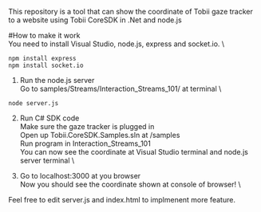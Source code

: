 This repository is a tool that can show the coordinate of Tobii gaze tracker to a website using Tobii CoreSDK in .Net and node.js

#How to make it work \
You need to install Visual Studio, node.js, express and socket.io. \

```
npm install express
npm install socket.io
```

1. Run the node.js server \
Go to samples/Streams/Interaction_Streams_101/ at terminal \
```
node server.js 
```

2. Run C# SDK code\
Make sure the gaze tracker is plugged in\
Open up Tobii.CoreSDK.Samples.sln at /samples\
Run program in Interaction_Streams_101\
You can now see the coordinate at Visual Studio terminal and node.js server terminal \

3. Go to localhost:3000 at you browser \
Now you should see the coordinate shown at console of browser! \

Feel free to edit server.js and index.html to implmenent more feature. 
